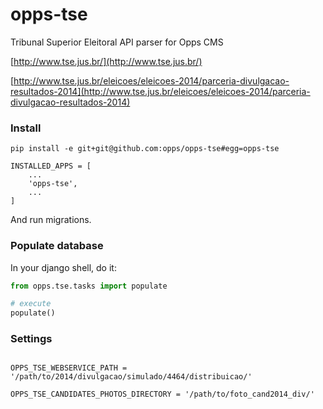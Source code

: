 opps-tse
==============

Tribunal Superior Eleitoral API parser for Opps CMS 

[http://www.tse.jus.br/](http://www.tse.jus.br/)

[http://www.tse.jus.br/eleicoes/eleicoes-2014/parceria-divulgacao-resultados-2014](http://www.tse.jus.br/eleicoes/eleicoes-2014/parceria-divulgacao-resultados-2014)


### Install
```
pip install -e git+git@github.com:opps/opps-tse#egg=opps-tse
```

```
INSTALLED_APPS = [
	...
	'opps-tse',
	...
]

```

And run migrations.


### Populate database

In your django shell, do it:

```python
from opps.tse.tasks import populate

# execute
populate()
```

### Settings

```

OPPS_TSE_WEBSERVICE_PATH = '/path/to/2014/divulgacao/simulado/4464/distribuicao/'

OPPS_TSE_CANDIDATES_PHOTOS_DIRECTORY = '/path/to/foto_cand2014_div/'

```
